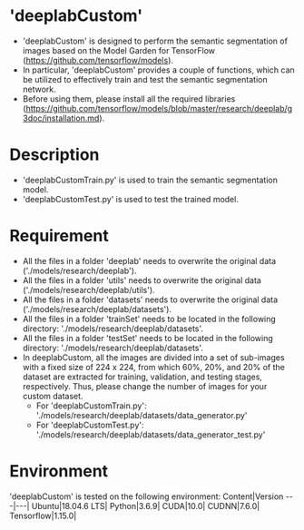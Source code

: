 # 'deeplabCustom'
* 'deeplabCustom' is designed to perform the semantic segmentation of images based on the Model Garden for TensorFlow (https://github.com/tensorflow/models).
* In particular, 'deeplabCustom' provides a couple of functions, which can be utilized to effectively train and test the semantic segmentation network.
* Before using them, please install all the required libraries (https://github.com/tensorflow/models/blob/master/research/deeplab/g3doc/installation.md).

# Description
* 'deeplabCustomTrain.py' is used to train the semantic segmentation model.
* 'deeplabCustomTest.py' is used to test the trained model.

# Requirement
* All the files in a folder 'deeplab' needs to overwrite the original data ('./models/research/deeplab').
* All the files in a folder 'utils' needs to overwrite the original data ('./models/research/deeplab/utils').
* All the files in a folder 'datasets' needs to overwrite the original data ('./models/research/deeplab/datasets').
* All the files in a folder 'trainSet' needs to be located in the following directory: './models/research/deeplab/datasets'.
* All the files in a folder 'testSet' needs to be located in the following directory: './models/research/deeplab/datasets'.
* In deeplabCustom, all the images are divided into a set of sub-images with a fixed size of 224 x 224, from which 60%, 20%, and 20% of the dataset are extracted for training, validation, and testing stages, respectively. Thus, please change the number of images for your custom dataset.
  * For 'deeplabCustomTrain.py': './models/research/deeplab/datasets/data_generator.py'
  * For 'deeplabCustomTest.py': './models/research/deeplab/datasets/data_generator_test.py'

# Environment
'deeplabCustom' is tested on the following environment:
Content|Version
---|---|
Ubuntu|18.04.6 LTS|
Python|3.6.9|
CUDA|10.0|
CUDNN|7.6.0|
Tensorflow|1.15.0|
